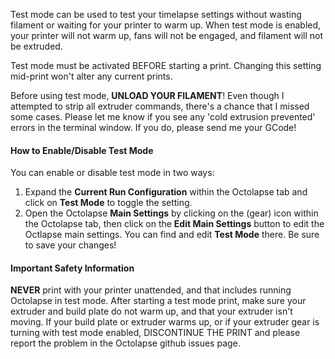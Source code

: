 Test mode can be used to test your timelapse settings without wasting filament or waiting for your printer to warm up.  When test mode is enabled, your printer will not warm up, fans will not be engaged, and filament will not be extruded.

Test mode must be activated BEFORE starting a print. Changing this setting mid-print won't alter any current prints.

Before using test mode, **UNLOAD YOUR FILAMENT**! Even though I attempted to strip all extruder commands, there's a chance that I missed some cases. Please let me know if you see any 'cold extrusion prevented' errors in the terminal window. If you do, please send me your GCode!

#### How to Enable/Disable Test Mode

You can enable or disable test mode in two ways:

1.  Expand the **Current Run Configuration** within the Octolapse tab and click on **Test Mode** to toggle the setting.
2.  Open the Octolapse **Main Settings** by clicking on the <i class="fa fa-gear"></i> (gear) icon within the Octolapse tab, then click on the **Edit Main Settings** button to edit the Octlapse main settings.  You can find and edit **Test Mode** there.  Be sure to save your changes!

#### Important Safety Information

**NEVER** print with your printer unattended, and that includes running Octolapse in test mode.  After starting a test mode print, make sure your extruder and build plate do not warm up, and that your extruder isn't moving.  If your build plate or extruder warms up, or if your extruder gear is turning with test mode enabled, DISCONTINUE THE PRINT and please report the problem in the Octolapse github issues page.
